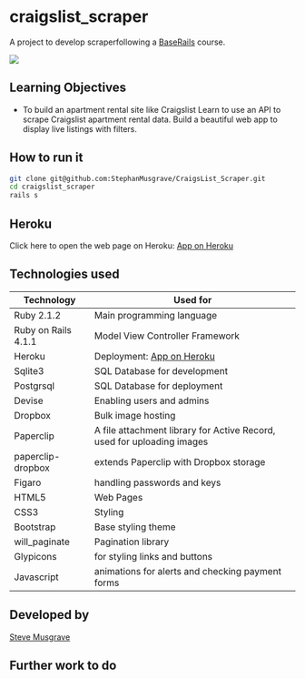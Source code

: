 # craigslist_scraper

A project to develop scraperfollowing a [BaseRails] course.

![](public/etsydemo_.png)

## Learning Objectives
- To build an apartment rental site like Craigslist
Learn to use an API to scrape Craigslist apartment rental data. Build a beautiful web app to display live listings with filters.

## How to run it
```sh
git clone git@github.com:StephanMusgrave/CraigsList_Scraper.git
cd craigslist_scraper
rails s

```

Heroku
----
Click here to open the web page on Heroku: [App on Heroku]

## Technologies used

|Technology                 |Used for                        |
|---------------------------|--------------------------------|
|Ruby 2.1.2                 |Main programming language       |
|Ruby on Rails 4.1.1        |Model View Controller Framework |
|Heroku                     |Deployment: [App on Heroku]     |
|Sqlite3                    |SQL Database for development    |
|Postgrsql                  |SQL Database for deployment     |
|Devise                     |Enabling users and admins       |
|Dropbox                    |Bulk image hosting              |
|Paperclip                  |A file attachment library for Active Record, used for uploading images|
|paperclip-dropbox          |extends Paperclip with Dropbox storage|
|Figaro                     |handling passwords and keys     |
|HTML5                      |Web Pages                       |
|CSS3                       |Styling                         |
|Bootstrap                  |Base styling theme              |
|will_paginate              |Pagination library              |
|Glypicons                  |for styling links and buttons   |
|Javascript                 |animations for alerts and checking payment forms |



## Developed by

[Steve Musgrave]

## Further work to do

[Steve Musgrave]:https://github.com/StephanMusgrave
[App on Heroku]:http://?????????????.herokuapp.com/
[BaseRails]:https://www.baserails.com/